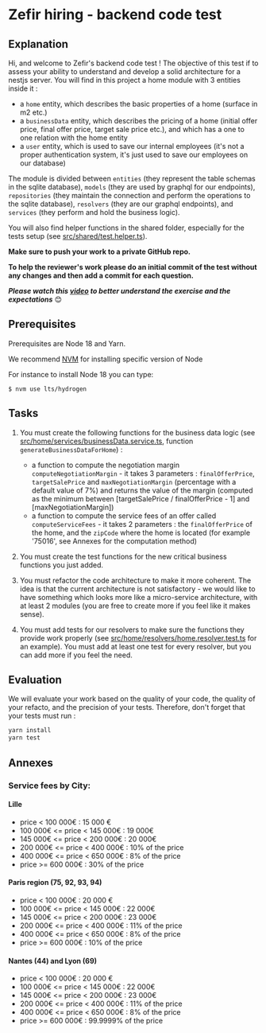 # Zefir hiring - backend code test

## Explanation

Hi, and welcome to Zefir's backend code test ! The objective of this test if to assess your ability to understand and develop a solid architecture for a nestjs server. You will find in this project a home module with 3 entities inside it :

- a `home` entity, which describes the basic properties of a home (surface in m2 etc.)
- a `businessData` entity, which describes the pricing of a home (initial offer price, final offer price, target sale price etc.), and which has a one to one relation with the home entity
- a `user` entity, which is used to save our internal employees (it's not a proper authentication system, it's just used to save our employees on our database)

The module is divided between `entities` (they represent the table schemas in the sqlite database), `models` (they are used by graphql for our endpoints), `repositories` (they maintain the connection and perform the operations to the sqlite database), `resolvers` (they are our graphql endpoints), and `services` (they perform and hold the business logic).

You will also find helper functions in the shared folder, especially for the tests setup (see [src/shared/test.helper.ts](src/shared/test.helper.ts)).


**Make sure to push your work to a private GitHub repo.**

**To help the reviewer's work please do an initial commit of the test without any changes and then add a commit for each question.**


_**Please watch this [video](https://www.loom.com/share/3e503f40105d46aa80fb695ea96280d8) to better understand the exercise and the expectations**_ :blush:

## Prerequisites

Prerequisites are Node 18 and Yarn.

We recommend [NVM](https://github.com/nvm-sh/nvm) for installing specific version of Node

For instance to install Node 18 you can type:

    $ nvm use lts/hydrogen

## Tasks

1. You must create the following functions for the business data logic (see [src/home/services/businessData.service.ts](src/home/services/businessData.service.ts), function `generateBusinessDataForHome`) :

   - a function to compute the negotiation margin `computeNegotiationMargin` - it takes 3 parameters : `finalOfferPrice`, `targetSalePrice` and `maxNegotiationMargin` (percentage with a default value of 7%) and returns the value of the margin (computed as the minimum between [targetSalePrice / finalOfferPrice - 1] and [maxNegotiationMargin])
   - a function to compute the service fees of an offer called `computeServiceFees` - it takes 2 parameters : the `finalOfferPrice` of the home, and the `zipCode` where the home is located (for example '75016', see Annexes for the computation method)

2. You must create the test functions for the new critical business functions you just added.

3. You must refactor the code architecture to make it more coherent. The idea is that the current architecture is not satisfactory - we would like to have something which looks more like a micro-service architecture, with at least 2 modules (you are free to create more if you feel like it makes sense).

4. You must add tests for our resolvers to make sure the functions they provide work properly (see [src/home/resolvers/home.resolver.test.ts](src/home/resolvers/home.resolver.test.ts) for an example). You must add at least one test for every resolver, but you can add more if you feel the need.

## Evaluation

We will evaluate your work based on the quality of your code, the quality of your refacto, and the precision of your tests. Therefore, don't forget that your tests must run :

```bash
yarn install
yarn test
```

## Annexes

### Service fees by City:

#### Lille

- price < 100 000€ : 15 000 €
- 100 000€ <= price < 145 000€ : 19 000€
- 145 000€ <= price < 200 000€ : 20 000€
- 200 000€ <= price < 400 000€ : 10% of the price
- 400 000€ <= price < 650 000€ : 8% of the price
- price >= 600 000€ : 30% of the price

#### Paris region (75, 92, 93, 94)

- price < 100 000€ : 20 000 €
- 100 000€ <= price < 145 000€ : 22 000€
- 145 000€ <= price < 200 000€ : 23 000€
- 200 000€ <= price < 400 000€ : 11% of the price
- 400 000€ <= price < 650 000€ : 8% of the price
- price >= 600 000€ : 10% of the price

#### Nantes (44) and Lyon (69)

- price < 100 000€ : 20 000 €
- 100 000€ <= price < 145 000€ : 22 000€
- 145 000€ <= price < 200 000€ : 23 000€
- 200 000€ <= price < 400 000€ : 11% of the price
- 400 000€ <= price < 650 000€ : 8% of the price
- price >= 600 000€ : 99.9999% of the price
